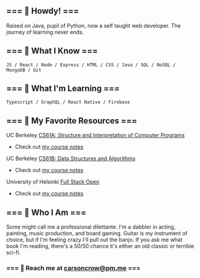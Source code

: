 ## === 🤠 Howdy! === 
Raised on Java, pupil of Python, now a self taught web developer. The journey of learning never ends.

## === 🦉 What I Know  ===
`JS / React / Node / Express / HTML / CSS / Java / SQL / NoSQL / MongoDB / Git`

## === 🐀 What I'm Learning ===
`Typescript / GraphQL / React Native / Firebase `

## === 🐢 My Favorite Resources ===
UC Berkeley [CS61A: Structure and Interpretation of Computer Programs](https://inst.eecs.berkeley.edu/~cs61a/fa20/) 
- Check out [my course notes](https://github.com/shrimpactivity/cs61a)

UC Berkeley [CS61B: Data Structures and Algorithms](https://sp21.datastructur.es/)
- Check out [my course notes](https://github.com/shrimpactivity/cs61b)

University of Helsinki [Full Stack Open](https://fullstackopen.com/en/)
- Check out [my course notes](https://github.com/shrimpactivity/full-stack-open)

## === 🦀 Who I Am ===
Some might call me a professional dilettante. I'm a dabbler in acting, painting, music production, and board gaming. Guitar is my instrument of choice, but if I'm feeling crazy I'll pull out the banjo. If you ask me what book I'm reading, there's a 50/50 chance it's either an old classic or terrible sci-fi.  

### === 🐝 Reach me at [carsoncrow@pm.me](mailto:carsoncrow@pm.me) ===

